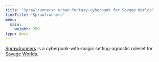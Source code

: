 ```yaml
---
title: "Sprawlrunners: urban-fantasy-cyberpunk for Savage Worlds"
linkTitle: "Sprawlrunners"
menu:
  main:
    weight: 250
type: docs
---
```


[Sprawlrunners](https://www.drivethrurpg.com/product/334278/Sprawlrunners?affiliate_id=313188) is a cyberpunk-with-magic setting-agnostic ruleset for [Savage Worlds](https://www.peginc.com/product-category/savage-worlds/). 

<!-- things to write
1) getting started 
2) chargen guide
3) wireless hacking
-->
